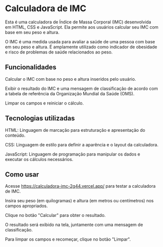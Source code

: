 # Calculadora de IMC
Esta é uma calculadora de Índice de Massa Corporal (IMC) desenvolvida em HTML, CSS e JavaScript. Ela permite aos usuários calcular seu IMC com base em seu peso e altura.

O IMC é uma medida usada para avaliar a saúde de uma pessoa com base em seu peso e altura. É amplamente utilizado como indicador de obesidade e risco de problemas de saúde relacionados ao peso.

## Funcionalidades
Calcular o IMC com base no peso e altura inseridos pelo usuário.

Exibir o resultado do IMC e uma mensagem de classificação de acordo com a tabela de referência da Organização Mundial da Saúde (OMS).

Limpar os campos e reiniciar o cálculo.

## Tecnologias utilizadas
HTML: Linguagem de marcação para estruturação e apresentação do conteúdo.

CSS: Linguagem de estilo para definir a aparência e o layout da calculadora.

JavaScript: Linguagem de programação para manipular os dados e executar os cálculos necessários.

## Como usar
Acesse https://calculadora-imc-2g44.vercel.app/ para testar a calculadora de IMC.

Insira seu peso (em quilogramas) e altura (em metros ou centímetros) nos campos apropriados.

Clique no botão "Calcular" para obter o resultado.

O resultado será exibido na tela, juntamente com uma mensagem de classificação.

Para limpar os campos e recomeçar, clique no botão "Limpar".


